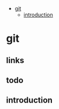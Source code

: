- [git](#git)
  - [introduction](#introduction)

# git

## links  <!-- omit from toc -->

## todo  <!-- omit from toc -->

## introduction